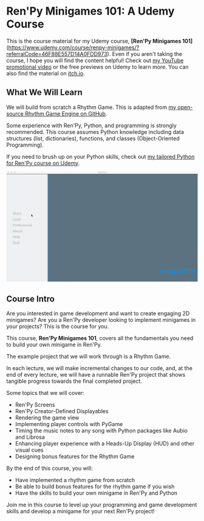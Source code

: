 # Ren'Py Minigames 101: A Udemy Course

This is the course material for my Udemy course, **[Ren'Py Minigames 101]**(https://www.udemy.com/course/renpy-minigames/?referralCode=46F88E557D14A0FDD973). Even if you aren't taking the course, I hope you will find the content helpful! Check out [my YouTube promotional video]() or the free previews on Udemy to learn more. You can also find the material on [itch.io]().

## What We Will Learn

We will build from scratch a Rhythm Game. This is adapted from [my open-source Rhythm Game Engine on GitHub](https://github.com/RuolinZheng08/renpy-rhythm).

Some experience with Ren'Py, Python, and programming is strongly recommended. This course assumes Python knowledge including data structures (list, dictionaries), functions, and classes (Object-Oriented Programming).

If you need to brush up on your Python skills, check out [my tailored Python for Ren'Py course on Udemy](https://www.udemy.com/course/python-basics-for-renpy-developers/?referralCode=774C55606994052EBFCB).

<img src="https://github.com/RuolinZheng08/renpy-rhythm/blob/master/demo.gif" alt="Gameplay Example" width=600>

## Course Intro

Are you interested in game development and want to create engaging 2D minigames? Are you a Ren'Py developer looking to implement minigames in your projects? This is the course for you.

This course, **Ren'Py Minigames 101**, covers all the fundamentals you need to build your own minigame in Ren'Py.

The example project that we will work through is a Rhythm Game.

In each lecture, we will make incremental changes to our code, and, at the end of every lecture, we will have a runnable Ren'Py project that shows tangible progress towards the final completed project.

Some topics that we will cover:

- Ren'Py Screens
- Ren'Py Creator-Defined Displayables
- Rendering the game view
- Implementing player controls with PyGame
- Timing the music notes to any song with Python packages like Aubio and Librosa
- Enhancing player experience with a Heads-Up Display (HUD) and other visual cues
- Designing bonus features for the Rhythm Game

By the end of this course, you will:

- Have implemented a rhythm game from scratch
- Be able to build bonus features for the rhythm game if you wish
- Have the skills to build your own minigame in Ren'Py and Python

Join me in this course to level up your programming and game development skills and develop a minigame for your next Ren'Py project!
